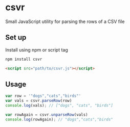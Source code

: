 # csvr

Small JavaScript utility for parsing the rows of a CSV file

## Set up
Install using npm or script tag
```bash
npm install csvr
```
```html
<script src="path/to/csvr.js"></script>
```

## Usage
```js
var row = '"dogs","cats","birds"'
var vals = csvr.parseRow(row)
console.log(vals); // ["dogs", "cats", "birds"]

var rowAgain = csvr.unparseRow(vals)
console.log(rowAgain); // "dogs","cats","birds"
```